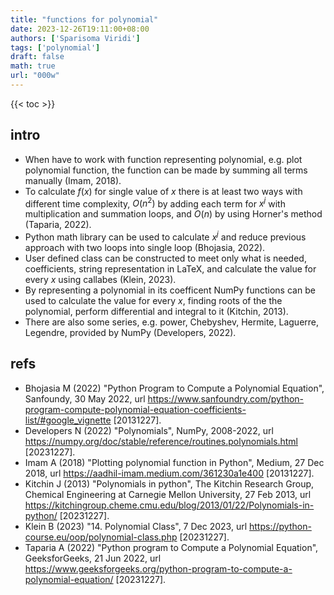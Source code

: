 ```yaml
---
title: "functions for polynomial"
date: 2023-12-26T19:11:00+08:00
authors: ['Sparisoma Viridi']
tags: ['polynomial']
draft: false
math: true
url: "000w"
---
```

{{< toc >}}


## intro
+ When have to work with function representing polynomial, e.g. plot polynomial function, the function can be made by summing all terms manually (Imam, 2018).
+ To calculate $f(x)$ for single value of $x$ there is at least two ways with different time complexity, $O(n^2)$ by adding each term for $x^j$ with multiplication and summation loops, and $O(n)$ by using Horner's method (Taparia, 2022).
+ Python math library can be used to calculate $x^j$ and reduce previous approach with two loops into single loop (Bhojasia, 2022). 
+ User defined class can be constructed to meet only what is needed, coefficients, string representation in LaTeX, and calculate the value for every $x$ using callabes (Klein, 2023).
+ By representing a polynomial in its coefficent NumPy functions can be used to calculate the value for every $x$, finding roots of the the polynomial, perform differential and integral to it (Kitchin, 2013).
+ There are also some series, e.g. power, Chebyshev, Hermite, Laguerre, Legendre, provided by NumPy (Developers, 2022).


## refs
+ Bhojasia M (2022) "Python Program to Compute a Polynomial Equation", Sanfoundy, 30 May 2022, url https://www.sanfoundry.com/python-program-compute-polynomial-equation-coefficients-list/#google_vignette [20131227].
+ Developers N (2022) "Polynomials", NumPy, 2008-2022, url https://numpy.org/doc/stable/reference/routines.polynomials.html [20231227].
+ Imam A (2018) "Plotting polynomial function in Python", Medium, 27 Dec 2018, url https://aadhil-imam.medium.com/361230a1e400 [20131227].
+ Kitchin J (2013) "Polynomials in python", The Kitchin Research Group, Chemical Engineering at Carnegie Mellon University, 27 Feb 2013, url https://kitchingroup.cheme.cmu.edu/blog/2013/01/22/Polynomials-in-python/ [20231227].
+ Klein B (2023) "14. Polynomial Class", 7 Dec 2023, url https://python-course.eu/oop/polynomial-class.php [20231227].
+ Taparia A (2022) "Python program to Compute a Polynomial Equation", GeeksforGeeks, 21 Jun 2022, url https://www.geeksforgeeks.org/python-program-to-compute-a-polynomial-equation/ [20231227].
